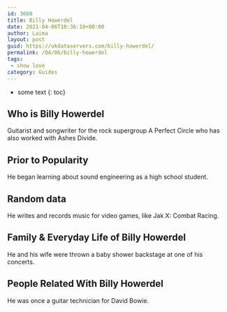 ```yaml
---
id: 3660
title: Billy Howerdel
date: 2021-04-06T10:36:19+00:00
author: Laima
layout: post
guid: https://ukdataservers.com/billy-howerdel/
permalink: /04/06/billy-howerdel
tags:
 - show love
category: Guides
---
```


* some text
{: toc}


## Who is Billy Howerdel
                  
                  
                  
Guitarist and songwriter for the rock supergroup A Perfect Circle who has also worked with Ashes Divide.
                  
              
            
              
            
                
                
                
## Prior to Popularity
                  
                  
                  
He began learning about sound engineering as a high school student.
                  
              
            
              
            
                
                
                
## Random data
                  
                  
                  
He writes and records music for video games, like Jak X: Combat Racing.
                  
              
            
              
            
                
                
                
## Family & Everyday Life of Billy Howerdel
                  
                  
                  
He and his wife were thrown a baby shower backstage at one of his concerts.
                  
              
            
              
            
                
                
                
## People Related With Billy Howerdel
                  
                  
                  
He was once a guitar technician for David Bowie.
                  
              
            
              
            
                
              
            
              
              
            
            
              
            
          
          
          